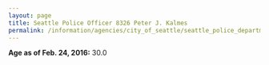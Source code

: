 ```yaml
---
layout: page
title: Seattle Police Officer 8326 Peter J. Kalmes
permalink: /information/agencies/city_of_seattle/seattle_police_department/copbook/8326/
---
```


**Age as of Feb. 24, 2016:** 30.0
